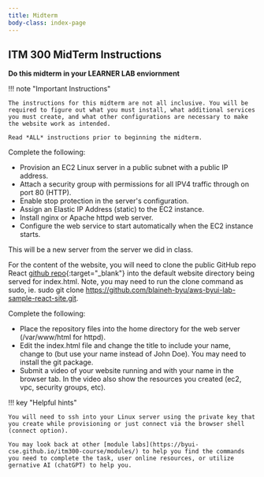 ```yaml
---
title: Midterm
body-class: index-page
---
```


## ITM 300 MidTerm Instructions

**Do this midterm in your LEARNER LAB enviornment**

!!! note "Important Instructions"

    The instructions for this midterm are not all inclusive. You will be required to figure out what you must install, what additional services you must create, and what other configurations are necessary to make the website work as intended.

    Read *ALL* instructions prior to beginning the midterm.

Complete the following:

* Provision an EC2 Linux server in a public subnet with a public IP address.
* Attach a security group with permissions for all IPV4 traffic through on port 80 (HTTP). 
* Enable stop protection in the server's configuration.  
* Assign an Elastic IP Address (static) to the EC2 instance. 
* Install nginx or Apache httpd web server.  
* Configure the web service to start automatically when the EC2 instance starts.

This will be a new server from the server we did in class. 

For the content of the website, you will need to clone the public GitHub repo React [github repo](https://github.com/blaineh-byu/aws-byui-lab-sample-react-site.git){:target="_blank"} into the default website directory being served for index.html.  Note, you may need to run the clone command as sudo, ie. sudo git clone https://github.com/blaineh-byu/aws-byui-lab-sample-react-site.git. 

Complete the following:

* Place the repository files into the home directory for the web server (/var/www/html for httpd). 
* Edit the index.html file and change the title to include your name, change <title>React App</title> to <title>John Doe</title> (but use your name instead of John Doe). You may need to install the git package. 
* Submit a video of your website running and with your name in the browser tab. In the video also show the resources you created (ec2, vpc, security groups, etc). 


!!! key "Helpful hints"

    You will need to ssh into your Linux server using the private key that you create while provisioning or just connect via the browser shell (connect option).

    You may look back at other [module labs](https://byui-cse.github.io/itm300-course/modules/) to help you find the commands you need to complete the task, user online resources, or utilize gernative AI (chatGPT) to help you.